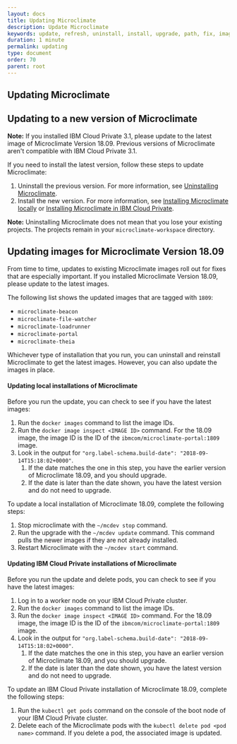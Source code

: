 ```yaml
---
layout: docs
title: Updating Microclimate
description: Update Microclimate
keywords: update, refresh, uninstall, install, upgrade, path, fix, image
duration: 1 minute
permalink: updating
type: document
order: 70
parent: root
---
```


## Updating Microclimate

## Updating to a new version of Microclimate

**Note:** If you installed IBM Cloud Private 3.1, please update to the latest image of Microclimate Version 18.09. Previous versions of Microclimate aren't compatible with IBM Cloud Private 3.1.

If you need to install the latest version, follow these steps to update Microclimate:
1. Uninstall the previous version. For more information, see [Uninstalling Microclimate](uninstall).
2. Install the new version. For more information, see [Installing Microclimate locally](installlocally) or [Installing Microclimate in IBM Cloud Private](https://github.com/IBM/charts/blob/master/stable/ibm-microclimate/README.md).

**Note:** Uninstalling Microclimate does not mean that you lose your existing projects. The projects remain in your `microclimate-workspace` directory.

## Updating images for Microclimate Version 18.09

From time to time, updates to existing Microclimate images roll out for fixes that are especially important. If you installed Microclimate Version 18.09, please update to the latest images.

The following list shows the updated images that are tagged with `1809`:
* `microclimate-beacon`
* `microclimate-file-watcher`
* `microclimate-loadrunner`
* `microclimate-portal`
* `microclimate-theia`

Whichever type of installation that you run, you can uninstall and reinstall Microclimate to get the latest images. However, you can also update the images in place.

#### Updating local installations of Microclimate

Before you run the update, you can check to see if you have the latest images:
1. Run the `docker images` command to list the image IDs.
2. Run the `docker image inspect <IMAGE ID>` command. For the 18.09 image, the image ID is the ID of the `ibmcom/microclimate-portal:1809` image.
3. Look in the output for `"org.label-schema.build-date": "2018-09-14T15:18:02+0000"`.
    1. If the date matches the one in this step, you have the earlier version of Microclimate 18.09, and you should upgrade.
    2. If the date is later than the date shown, you have the latest version and do not need to upgrade.

To update a local installation of Microclimate 18.09, complete the following steps:
1. Stop microclimate with the `~/mcdev stop` command.
2. Run the upgrade with the `~/mcdev update` command. This command pulls the newer images if they are not already installed.
3. Restart Microclimate with the `~/mcdev start` command.

#### Updating IBM Cloud Private installations of Microclimate

Before you run the update and delete pods, you can check to see if you have the latest images:
1. Log in to a worker node on your IBM Cloud Private cluster.
2. Run the `docker images` command to list the image IDs.
3. Run the `docker image inspect <IMAGE ID>` command. For the 18.09 image, the image ID is the ID of the `ibmcom/microclimate-portal:1809` image.
4. Look in the output for `"org.label-schema.build-date": "2018-09-14T15:18:02+0000"`.
    1. If the date matches the one in this step, you have an earlier version of Microclimate 18.09, and you should upgrade.
    2. If the date is later than the date shown, you have the latest version and do not need to upgrade.

To update an IBM Cloud Private installation of Microclimate 18.09, complete the following steps:
1. Run the `kubectl get pods` command on the console of the boot node of your IBM Cloud Private cluster.
2. Delete each of the Microclimate pods with the `kubectl delete pod <pod name>` command. If you delete a pod, the associated image is updated.
